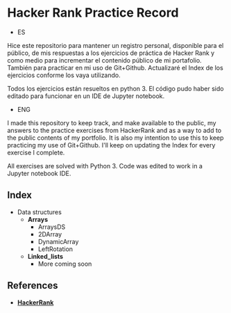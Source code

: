 # Hacker Rank Practice Record

- ES

Hice este repositorio para mantener un registro personal, disponible para el público, de mis respuestas a los ejercicios de práctica de Hacker Rank y como medio para incrementar el contenido público de mi portafolio. También para practicar en mi uso de Git+Github. Actualizaré el Index de los ejercicios conforme los vaya utilizando. 

Todos los ejercicios están resueltos en python 3. El código pudo haber sido editado para funcionar en un IDE de Jupyter notebook.

- ENG

I made this repository to keep track, and make available to the public, my answers to the practice exercises from HackerRank and as a way to add to the public contents of my portfolio. It is also my intention to use this to keep practicing my use of Git+Github. I'll keep on updating the Index for every exercise I complete.

All exercises are solved with Python 3. Code was edited to work in a Jupyter notebook IDE.


## Index

- Data structures  
  - **Arrays**
    - ArraysDS
    - 2DArray
    - DynamicArray
    - LeftRotation  
  - **Linked_lists**
    - More coming soon
    

## References

- [**HackerRank**](www.hackerrank.com)
